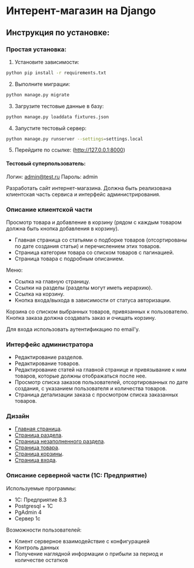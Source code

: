 # Интерент-магазин на Django

## Инструкция по установке:

### Простая установка:

 1. Установите зависимости:
```sh
python pip install -r requirements.txt
```
2. Выполните миграции:
```sh
python manage.py migrate
```
 3. Загрузите тестовые данные в базу:
 ```sh
 python manage.py loaddata fixtures.json
 ```
 4. Запустите тестовый сервер:
  ```sh
 python manage.py runserver --settings=settings.local
 ```
5. Перейдите по ссылке: (http://127.0.0.1:8000)

#### Тестовый суперпользователь:

Логин: admin@test.ru
Пароль: admin


Разработать сайт интернет-магазина.
Должна быть реализована клиентская часть сервиса и интерфейс администрирования.

### Описание клиентской части

Просмотр товара и добавление в корзину (рядом с каждым товаром должна быть кнопка добавления в корзину).

* Главная страница со статьями о подборке товаров (отсортированы по дате создания статьи)
  и перечислением этих товаров.
* Страница категории товара со списком товаров с пагинацией.
* Страница товара с подробным описанием.
    
Меню:

* Ссылка на главную страницу.
* Ссылки на разделы (разделы могут иметь иерархию).
* Ссылка на корзину.
* Кнопка входа/выхода в зависимости от статуса авторизации.

Корзина со списком выбранных товаров, привязанных к пользователю.
Кнопка заказа должна создавать заказ и очищать корзину.

Для входа использовать аутентификацию по email'у.


### Интерфейс администратора

* Редактирование разделов.
* Редактирование товаров.
* Редактирование статей на главной странице и привязывание к ним товаров,
  которые должны отображаться после нее.
* Просмотр списка заказов пользователей, отсортированных по дате создания,
    с указанием пользователя и количества товаров.
* Страница детализации заказа с просмотром списка заказанных товаров.

### Дизайн

* [Главная страница](./resources/index.html).
* [Страница раздела](./resources/smartphones.html).
* [Страница незаполненного раздела](./resources/empty_section.html).
* [Страница товара](./resources/phone.html).
* [Страница корзины](./resources/cart.html).
* [Страница входа](./resources/login.html).

### Описание серверной части (1С: Предприятие)

Используемые программы:
* 1С: Предприятие 8.3
* Postgresql + 1С
* PgAdmin 4
* Сервер 1с

Возможности пользователей:
* Клиент серверное взаимодействие с конфигурацией
* Контроль данных
* Получение наглядной информации о прибыли за период и количестве остатков




